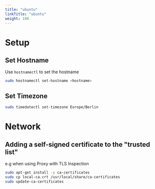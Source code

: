 ```yaml
---
title: "ubuntu"
linkTitle: "ubuntu"
weight: 180
---
```


# Setup

## Set Hostname

Use `hostnamectl` to set the hostname

```sh
sudo hostnamectl set-hostname <hostname>
```

## Set Timezone

```sh
sudo timedatectl set-timezone Europe/Berlin
```

# Network

## Adding a self-signed certificate to the "trusted list"

e.g when using Proxy with TLS Inspection

```sh
sudo apt-get install -y ca-certificates
sudo cp local-ca.crt /usr/local/share/ca-certificates
sudo update-ca-certificates
```

